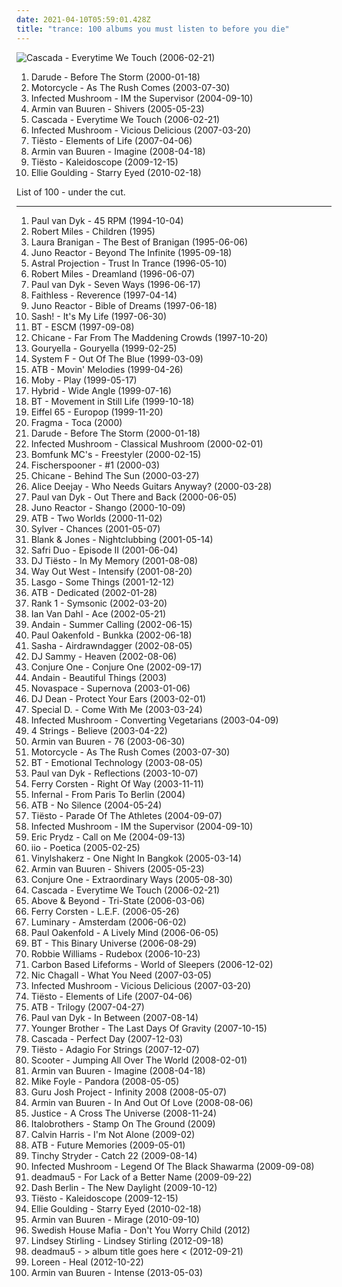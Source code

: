 ```yaml
---
date: 2021-04-10T05:59:01.428Z
title: "trance: 100 albums you must listen to before you die"
---
```

![Cascada - Everytime We Touch (2006-02-21)](http://coverartarchive.org/release/bd693fb6-6fbd-4cbe-9b61-a78f18112910/28388783118-500.jpg "Cascada - Everytime We Touch (2006-02-21)")
<ol class="albums">
<li data-cover="https://img.discogs.com/Cz0JOIN8j8Gumlj128kA5NEP504=/fit-in/600x598/filters:strip_icc():format(jpeg):mode_rgb():quality(90)/discogs-images/R-147167-1409737346-3469.jpeg.jpg" data-tags="trance" role="button">Darude - Before The Storm (2000-01-18)</li>
<li data-cover="https://img.discogs.com/DHKjXQJK-nZMGl86x90BioJ-KJU=/fit-in/314x313/filters:strip_icc():format(jpeg):mode_rgb():quality(90)/discogs-images/R-169504-1127089792.jpeg.jpg" data-tags="trance" role="button">Motorcycle - As The Rush Comes (2003-07-30)</li>
<li data-cover="http://coverartarchive.org/release/e5fe454e-6a3c-3b82-b3af-99f638fb4e3c/11150293974-500.jpg" data-tags="trance, psytrance, electronic" role="button">Infected Mushroom - IM the Supervisor (2004-09-10)</li>
<li data-cover="https://img.discogs.com/2ByVtYH0gU3fb_vvKDD5jo0oxgA=/fit-in/500x500/filters:strip_icc():format(jpeg):mode_rgb():quality(90)/discogs-images/R-457278-1208751980.jpeg.jpg" data-tags="trance" role="button">Armin van Buuren - Shivers (2005-05-23)</li>
<li data-cover="http://coverartarchive.org/release/bd693fb6-6fbd-4cbe-9b61-a78f18112910/28388783118-500.jpg" data-tags="dance" role="button">Cascada - Everytime We Touch (2006-02-21)</li>
<li data-cover="http://coverartarchive.org/release/ded7ac3b-4a17-36a2-8fc5-4a878d229f35/1353184902-500.jpg" data-tags="psytrance, electronic" role="button">Infected Mushroom - Vicious Delicious (2007-03-20)</li>
<li data-cover="https://img.discogs.com/IJ_Zfo5IM2HMmVI0txi5yV42BNk=/fit-in/600x600/filters:strip_icc():format(jpeg):mode_rgb():quality(90)/discogs-images/R-14343254-1572619728-7891.jpeg.jpg" data-tags="trance" role="button">Tiësto - Elements of Life (2007-04-06)</li>
<li data-cover="http://coverartarchive.org/release/56a006b0-e615-314b-9b45-86455f0d757b/2419858107-500.jpg" data-tags="trance" role="button">Armin van Buuren - Imagine (2008-04-18)</li>
<li data-cover="http://coverartarchive.org/release/194eeede-5333-42ac-96f3-1290a7aa0935/12527768502-500.jpg" data-tags="trance, electronic" role="button">Tiësto - Kaleidoscope (2009-12-15)</li>
<li data-cover="https://img.discogs.com/IZ7G1DN-PATB30I1Rs5mvGmZ14Y=/fit-in/598x590/filters:strip_icc():format(jpeg):mode_rgb():quality(90)/discogs-images/R-2129117-1414612668-5460.jpeg.jpg" data-tags="trance, electronic, ambient" role="button">Ellie Goulding - Starry Eyed (2010-02-18)</li>
</ol>
List of 100 - under the cut.
<!-- more -->

_________________

<ol class="albums">
<li data-cover="https://img.discogs.com/cfc9e7fd50d7c9c08931869b95f6849a01d0635d/images/spacer.gif" data-tags="trance" role="button">
Paul van Dyk - 45 RPM (1994-10-04)
</li>
<li data-cover="https://img.discogs.com/iKPsz5HAZ_YSskrUF1vPn7iLQds=/fit-in/600x582/filters:strip_icc():format(jpeg):mode_rgb():quality(90)/discogs-images/R-33293-1603313013-1939.jpeg.jpg" data-tags="trance, chillout, electronic" role="button">
Robert Miles - Children (1995)
</li>
<li data-cover="http://coverartarchive.org/release/c26ab134-529c-4b28-be59-8d1927f01738/9666653096-500.jpg" data-tags="female vocalists, trance, 80s, laura branigan, my favorites" role="button">
Laura Branigan - The Best of Branigan (1995-06-06)
</li>
<li data-cover="http://coverartarchive.org/release/9d869542-507d-3a9f-810e-2ff84af0891e/10744313145-500.jpg" data-tags="goa, psytrance, trance" role="button">
Juno Reactor - Beyond The Infinite (1995-09-18)
</li>
<li data-cover="http://coverartarchive.org/release/724f81e5-6913-30d3-b979-0b9c87142d23/17511200093-500.jpg" data-tags="psytrance, goa" role="button">
Astral Projection - Trust In Trance (1996-05-10)
</li>
<li data-cover="https://img.discogs.com/P-P_wUOfYu8cm9jWS8XPVzXdryo=/fit-in/600x592/filters:strip_icc():format(jpeg):mode_rgb():quality(90)/discogs-images/R-83507-1457553225-8498.jpeg.jpg" data-tags="trance, dream, robert miles" role="button">
Robert Miles - Dreamland (1996-06-07)
</li>
<li data-cover="https://img.discogs.com/aAClwpTcGmJupflwGZOmBoLpHiw=/fit-in/500x421/filters:strip_icc():format(jpeg):mode_rgb():quality(90)/discogs-images/R-6639688-1423647615-4430.jpeg.jpg" data-tags="trance" role="button">
Paul van Dyk - Seven Ways (1996-06-17)
</li>
<li data-cover="https://img.discogs.com/_9l6Fr6Fj84deZKo7mrWWtHQA_4=/fit-in/600x600/filters:strip_icc():format(jpeg):mode_rgb():quality(90)/discogs-images/R-1689740-1294259278.jpeg.jpg" data-tags="electronic, trip-hop" role="button">
Faithless - Reverence (1997-04-14)
</li>
<li data-cover="http://coverartarchive.org/release/59c9a570-4d4b-414e-90c1-f1f8c59fc21e/4225986565-500.jpg" data-tags="trance, psytrance, goa trance" role="button">
Juno Reactor - Bible of Dreams (1997-06-18)
</li>
<li data-cover="https://img.discogs.com/46dad272331b770e45c28eea695bf30f59a15b86/images/spacer.gif" data-tags="trance" role="button">
Sash! - It's My Life (1997-06-30)
</li>
<li data-cover="http://coverartarchive.org/release/f8b4438b-425c-4698-a5d4-b5d939165e2c/6952657222-500.jpg" data-tags="trance" role="button">
BT - ESCM (1997-09-08)
</li>
<li data-cover="http://coverartarchive.org/release/079645c2-9164-40df-9905-a6287d8b1200/4111828289-500.jpg" data-tags="chicane, trance" role="button">
Chicane - Far From The Maddening Crowds (1997-10-20)
</li>
<li data-cover="https://img.discogs.com/P3Ru5viYPXV0Auk76hVBf-g4B2s=/fit-in/600x453/filters:strip_icc():format(jpeg):mode_rgb():quality(90)/discogs-images/R-13065-1547736400-4823.jpeg.jpg" data-tags="trance" role="button">
Gouryella - Gouryella (1999-02-25)
</li>
<li data-cover="https://img.discogs.com/KCnZoCZPa8BglFtfyBLX4DP0T8s=/fit-in/600x589/filters:strip_icc():format(jpeg):mode_rgb():quality(90)/discogs-images/R-144681-1545416234-5158.jpeg.jpg" data-tags="trance" role="button">
System F - Out Of The Blue (1999-03-09)
</li>
<li data-cover="https://img.discogs.com/0XJXRPvhbVRv-nHS0Jzb_kzL3vk=/fit-in/600x595/filters:strip_icc():format(jpeg):mode_rgb():quality(90)/discogs-images/R-1185400-1353182642-9973.jpeg.jpg" data-tags="trance" role="button">
ATB - Movin' Melodies (1999-04-26)
</li>
<li data-cover="http://coverartarchive.org/release/447055bf-f2a4-3f4b-9124-2c7d61d845fc/11827288168-500.jpg" data-tags="electronic" role="button">
Moby - Play (1999-05-17)
</li>
<li data-cover="https://img.discogs.com/V0DqeCBw4jR_1LUs0jDJ0echTlw=/fit-in/600x531/filters:strip_icc():format(jpeg):mode_rgb():quality(90)/discogs-images/R-240940-1409469585-9407.jpeg.jpg" data-tags="breakbeat, electronic, trance" role="button">
Hybrid - Wide Angle (1999-07-16)
</li>
<li data-cover="https://img.discogs.com/J6Y3mlnQ_3fwk5IEv-aZA6wS4QI=/fit-in/600x600/filters:strip_icc():format(jpeg):mode_rgb():quality(90)/discogs-images/R-9207-1274183015.jpeg.jpg" data-tags="trance" role="button">
BT - Movement in Still Life (1999-10-18)
</li>
<li data-cover="https://img.discogs.com/nS0Ki-zjzw2hkc92SuWBm96N3Ac=/fit-in/600x559/filters:strip_icc():format(jpeg):mode_rgb():quality(90)/discogs-images/R-2814485-1508723241-5156.jpeg.jpg" data-tags="electronic, eurodance" role="button">
Eiffel 65 - Europop (1999-11-20)
</li>
<li data-cover="https://img.discogs.com/fzvLhT7y2XEChAfTrIX_0eK-Fu0=/fit-in/600x593/filters:strip_icc():format(jpeg):mode_rgb():quality(90)/discogs-images/R-320399-1606042046-5755.jpeg.jpg" data-tags="trance" role="button">
Fragma - Toca (2000)
</li>
<li data-cover="https://img.discogs.com/Cz0JOIN8j8Gumlj128kA5NEP504=/fit-in/600x598/filters:strip_icc():format(jpeg):mode_rgb():quality(90)/discogs-images/R-147167-1409737346-3469.jpeg.jpg" data-tags="trance" role="button">
Darude - Before The Storm (2000-01-18)
</li>
<li data-cover="http://coverartarchive.org/release/16c9e950-dadb-4d50-a1ad-54c630b243e3/7594550991-500.jpg" data-tags="psytrance" role="button">
Infected Mushroom - Classical Mushroom (2000-02-01)
</li>
<li data-cover="https://img.discogs.com/vok-pww6XUx5QFygj9FX9zAfMXs=/fit-in/600x515/filters:strip_icc():format(jpeg):mode_rgb():quality(90)/discogs-images/R-106523-1258962168.jpeg.jpg" data-tags="trance" role="button">
Bomfunk MC's - Freestyler (2000-02-15)
</li>
<li data-cover="https://img.discogs.com/PL25gslqJlmHhOpFM9qTYumzXL4=/fit-in/600x549/filters:strip_icc():format(jpeg):mode_rgb():quality(90)/discogs-images/R-142743-1613858050-5421.jpeg.jpg" data-tags="electronic, electro, electroclash" role="button">
Fischerspooner - #1 (2000-03)
</li>
<li data-cover="http://coverartarchive.org/release/92ad3ecb-1185-4cb9-8781-98f862951be2/6229377108-500.jpg" data-tags="trance" role="button">
Chicane - Behind The Sun (2000-03-27)
</li>
<li data-cover="http://coverartarchive.org/release/2f0596b2-9760-3f65-be75-ccea095ce933/1257772770-500.jpg" data-tags="trance" role="button">
Alice Deejay - Who Needs Guitars Anyway? (2000-03-28)
</li>
<li data-cover="https://img.discogs.com/oqXeJHk4SRLc7NposS5rWDPqtlY=/fit-in/600x595/filters:strip_icc():format(jpeg):mode_rgb():quality(90)/discogs-images/R-73351-1613219919-9224.jpeg.jpg" data-tags="trance" role="button">
Paul van Dyk - Out There and Back (2000-06-05)
</li>
<li data-cover="http://coverartarchive.org/release/238adee4-f390-32ec-922c-5a46caee589b/5378433829-500.jpg" data-tags="trance, psytrance, electronic" role="button">
Juno Reactor - Shango (2000-10-09)
</li>
<li data-cover="https://img.discogs.com/-k4pym2G-H-LcS7DtmhaEI6LyHE=/fit-in/600x596/filters:strip_icc():format(jpeg):mode_rgb():quality(90)/discogs-images/R-614228-1408673780-6950.jpeg.jpg" data-tags="trance" role="button">
ATB - Two Worlds (2000-11-02)
</li>
<li data-cover="http://coverartarchive.org/release/dd5f83f2-fd01-4fc8-9fc6-e8620bc6cd53/8844514503-500.jpg" data-tags="dance, trance" role="button">
Sylver - Chances (2001-05-07)
</li>
<li data-cover="https://img.discogs.com/6OPLx-kI7cbsEkfs4c6hkemX3VA=/fit-in/600x600/filters:strip_icc():format(jpeg):mode_rgb():quality(90)/discogs-images/R-110928-1131735324.jpeg.jpg" data-tags="trance" role="button">
Blank & Jones - Nightclubbing (2001-05-14)
</li>
<li data-cover="http://coverartarchive.org/release/77bfd13a-40b0-41ec-afd6-15f0ca904e5b/2335812387-500.jpg" data-tags="trance, electronic, dance" role="button">
Safri Duo - Episode II (2001-06-04)
</li>
<li data-cover="http://coverartarchive.org/release/ae18b56c-335d-466c-bffd-dcd77fe9e1c4/13035536593-500.jpg" data-tags="trance" role="button">
DJ Tiësto - In My Memory (2001-08-08)
</li>
<li data-cover="https://img.discogs.com/jkvk8AcSlNrTKeKOaT1YU6LyQVg=/fit-in/600x600/filters:strip_icc():format(jpeg):mode_rgb():quality(90)/discogs-images/R-175229-1401432636-4031.jpeg.jpg" data-tags="trance, electronic" role="button">
Way Out West - Intensify (2001-08-20)
</li>
<li data-cover="http://coverartarchive.org/release/20ca4a82-abb1-48c4-8c7a-170e7511ff92/2748922226-500.jpg" data-tags="dance, trance" role="button">
Lasgo - Some Things (2001-12-12)
</li>
<li data-cover="http://coverartarchive.org/release/b805ffa3-20f0-4710-a40a-24fcf40e7977/25642508331-500.jpg" data-tags="trance" role="button">
ATB - Dedicated (2002-01-28)
</li>
<li data-cover="http://coverartarchive.org/release/8ca8795a-bdec-43c8-85f7-f82e46965f74/8316915392-500.jpg" data-tags="trance" role="button">
Rank 1 - Symsonic (2002-03-20)
</li>
<li data-cover="http://coverartarchive.org/release/207ea20b-a0a6-4148-b842-f0d9ffc3cb94/24473768644-500.jpg" data-tags="trance, ian van dahl" role="button">
Ian Van Dahl - Ace (2002-05-21)
</li>
<li data-cover="http://coverartarchive.org/release/8562bbcb-8d19-4c2e-a24b-24a3e50fe0d6/3671487812-500.jpg" data-tags="vocal trance, trance" role="button">
Andain - Summer Calling (2002-06-15)
</li>
<li data-cover="https://img.discogs.com/tpyi9QDYj0tJQNUVlrImxE7K5eM=/fit-in/600x966/filters:strip_icc():format(jpeg):mode_rgb():quality(90)/discogs-images/R-16688886-1609264840-5102.jpeg.jpg" data-tags="trance" role="button">
Paul Oakenfold - Bunkka (2002-06-18)
</li>
<li data-cover="https://img.discogs.com/TFI2pPW_QvMzmtoJxgZHX2IY9h0=/fit-in/600x524/filters:strip_icc():format(jpeg):mode_rgb():quality(90)/discogs-images/R-243660-1302190706.jpeg.jpg" data-tags="trance, ambient, electronic" role="button">
Sasha - Airdrawndagger (2002-08-05)
</li>
<li data-cover="http://coverartarchive.org/release/8cd0c7a7-cb6f-4753-b2e5-f29ca120e87b/4599270957-500.jpg" data-tags="trance" role="button">
DJ Sammy - Heaven (2002-08-06)
</li>
<li data-cover="http://coverartarchive.org/release/b1374cc9-4e6f-4ec8-9902-84ae1430d0a6/21618689737-500.jpg" data-tags="ambient, chillout" role="button">
Conjure One - Conjure One (2002-09-17)
</li>
<li data-cover="http://coverartarchive.org/release/d78c18a3-595d-476c-ac45-f771d9b43e1b/19951147115-500.jpg" data-tags="trance" role="button">
Andain - Beautiful Things (2003)
</li>
<li data-cover="http://coverartarchive.org/release/2cf3cff7-c967-49c3-a200-2c27c60cca16/12748504052-500.jpg" data-tags="trance, dance" role="button">
Novaspace - Supernova (2003-01-06)
</li>
<li data-cover="http://coverartarchive.org/release/58ae5a33-211c-4fb7-91ea-8be8f16648ac/19861189252-500.jpg" data-tags="trance, club, dj dean" role="button">
DJ Dean - Protect Your Ears (2003-02-01)
</li>
<li data-cover="http://coverartarchive.org/release/d8d5a08a-032b-493a-9812-3e3143a41373/24758111735-500.jpg" data-tags="dance, trance, electronic" role="button">
Special D. - Come With Me (2003-03-24)
</li>
<li data-cover="https://img.discogs.com/G_lQGAvP2uMhUYgKP2sny3aAodE=/fit-in/600x596/filters:strip_icc():format(jpeg):mode_rgb():quality(90)/discogs-images/R-1019236-1464300306-9378.jpeg.jpg" data-tags="electronic, psytrance" role="button">
Infected Mushroom - Converting Vegetarians (2003-04-09)
</li>
<li data-cover="https://img.discogs.com/p_YHcsVDUXg_BR_KlsQj3MsDsM4=/fit-in/596x594/filters:strip_icc():format(jpeg):mode_rgb():quality(90)/discogs-images/R-1773763-1242458190.jpeg.jpg" data-tags="trance, dance" role="button">
4 Strings - Believe (2003-04-22)
</li>
<li data-cover="http://coverartarchive.org/release/d63f901b-d232-4814-84d4-eeef097bb0ee/5454987213-500.jpg" data-tags="trance" role="button">
Armin van Buuren - 76 (2003-06-30)
</li>
<li data-cover="https://img.discogs.com/DHKjXQJK-nZMGl86x90BioJ-KJU=/fit-in/314x313/filters:strip_icc():format(jpeg):mode_rgb():quality(90)/discogs-images/R-169504-1127089792.jpeg.jpg" data-tags="trance" role="button">
Motorcycle - As The Rush Comes (2003-07-30)
</li>
<li data-cover="http://coverartarchive.org/release/7bef0144-6bd9-3c54-b8e7-c1166ec1ed52/6955118811-500.jpg" data-tags="trance" role="button">
BT - Emotional Technology (2003-08-05)
</li>
<li data-cover="http://coverartarchive.org/release/232b080a-0e95-39d1-b2c4-a361b44cc897/7479380338-500.jpg" data-tags="trance" role="button">
Paul van Dyk - Reflections (2003-10-07)
</li>
<li data-cover="https://img.discogs.com/boA_i52ri9qokCW21I2qe_b56iQ=/fit-in/466x466/filters:strip_icc():format(jpeg):mode_rgb():quality(90)/discogs-images/R-737145-1317817070.jpeg.jpg" data-tags="trance" role="button">
Ferry Corsten - Right Of Way (2003-11-11)
</li>
<li data-cover="https://img.discogs.com/o0gQ-ig7SkqDuCneLPQ35Y1wJNA=/fit-in/600x496/filters:strip_icc():format(jpeg):mode_rgb():quality(90)/discogs-images/R-406424-1109191706.jpg.jpg" data-tags="dance, pop" role="button">
Infernal - From Paris To Berlin (2004)
</li>
<li data-cover="http://coverartarchive.org/release/0d9879a9-accc-4283-9ac4-fc9bb069573d/25651133073-500.jpg" data-tags="trance, atb" role="button">
ATB - No Silence (2004-05-24)
</li>
<li data-cover="http://coverartarchive.org/release/176d1133-4c75-4017-9168-389b933b207c/13470088520-500.jpg" data-tags="trance, tiesto - parade of the athletes" role="button">
Tiësto - Parade Of The Athletes (2004-09-07)
</li>
<li data-cover="http://coverartarchive.org/release/e5fe454e-6a3c-3b82-b3af-99f638fb4e3c/11150293974-500.jpg" data-tags="trance, psytrance, electronic" role="button">
Infected Mushroom - IM the Supervisor (2004-09-10)
</li>
<li data-cover="https://img.discogs.com/Vp8Meaxcn9up2DL2PkgabVLsui0=/fit-in/600x512/filters:strip_icc():format(jpeg):mode_rgb():quality(90)/discogs-images/R-338431-1158462737.jpeg.jpg" data-tags="dance" role="button">
Eric Prydz - Call on Me (2004-09-13)
</li>
<li data-cover="http://coverartarchive.org/release/7005a05e-76de-4777-809b-6afad9c45b2a/11655498373-500.jpg" data-tags="vocal trance, trance" role="button">
iio - Poetica (2005-02-25)
</li>
<li data-cover="https://img.discogs.com/qi3Fx4NGopnoijlEeZ-s188UDIo=/fit-in/300x300/filters:strip_icc():format(jpeg):mode_rgb():quality(90)/discogs-images/R-399967-1111491818.jpg.jpg" data-tags="trance" role="button">
Vinylshakerz - One Night In Bangkok (2005-03-14)
</li>
<li data-cover="https://img.discogs.com/2ByVtYH0gU3fb_vvKDD5jo0oxgA=/fit-in/500x500/filters:strip_icc():format(jpeg):mode_rgb():quality(90)/discogs-images/R-457278-1208751980.jpeg.jpg" data-tags="trance" role="button">
Armin van Buuren - Shivers (2005-05-23)
</li>
<li data-cover="http://coverartarchive.org/release/ced64954-3160-3e27-aefe-89c4c709d67f/21236770954-500.jpg" data-tags="ambient" role="button">
Conjure One - Extraordinary Ways (2005-08-30)
</li>
<li data-cover="http://coverartarchive.org/release/bd693fb6-6fbd-4cbe-9b61-a78f18112910/28388783118-500.jpg" data-tags="dance" role="button">
Cascada - Everytime We Touch (2006-02-21)
</li>
<li data-cover="http://coverartarchive.org/release/b113f619-1f8c-377e-942f-f085e310c1ff/6625000377-500.jpg" data-tags="trance" role="button">
Above & Beyond - Tri-State (2006-03-06)
</li>
<li data-cover="http://coverartarchive.org/release/bf786f88-3871-4f26-a56b-9e9800a85f79/7013875443-500.jpg" data-tags="trance, electronic" role="button">
Ferry Corsten - L.E.F. (2006-05-26)
</li>
<li data-cover="http://coverartarchive.org/release/519b5a5e-139a-4924-93d3-4e3ca6f8fbff/10188105570-500.jpg" data-tags="trance, anjunabeats, progressive trance" role="button">
Luminary - Amsterdam (2006-06-02)
</li>
<li data-cover="http://coverartarchive.org/release/689f013e-f404-31a6-8c86-b01e1f8b3ca4/8252727529-500.jpg" data-tags="trance, dance" role="button">
Paul Oakenfold - A Lively Mind (2006-06-05)
</li>
<li data-cover="http://coverartarchive.org/release/adff4c98-9914-4715-a675-9b61de4bd294/11700606085-500.jpg" data-tags="ambient" role="button">
BT - This Binary Universe (2006-08-29)
</li>
<li data-cover="http://coverartarchive.org/release/28a2bfa0-6cf7-4854-93f1-e5a06de9162d/5907595639-500.jpg" data-tags="pop" role="button">
Robbie Williams - Rudebox (2006-10-23)
</li>
<li data-cover="http://coverartarchive.org/release/165a6363-cb9a-49a3-88da-2ea3da4742dd/2568508706-500.jpg" data-tags="ambient" role="button">
Carbon Based Lifeforms - World of Sleepers (2006-12-02)
</li>
<li data-cover="https://img.discogs.com/f6M7ACXreLvEmmrtSXUB2YubTo0=/fit-in/480x480/filters:strip_icc():format(jpeg):mode_rgb():quality(90)/discogs-images/R-910471-1171899707.jpeg.jpg" data-tags="trance" role="button">
Nic Chagall - What You Need (2007-03-05)
</li>
<li data-cover="http://coverartarchive.org/release/ded7ac3b-4a17-36a2-8fc5-4a878d229f35/1353184902-500.jpg" data-tags="psytrance, electronic" role="button">
Infected Mushroom - Vicious Delicious (2007-03-20)
</li>
<li data-cover="https://img.discogs.com/IJ_Zfo5IM2HMmVI0txi5yV42BNk=/fit-in/600x600/filters:strip_icc():format(jpeg):mode_rgb():quality(90)/discogs-images/R-14343254-1572619728-7891.jpeg.jpg" data-tags="trance" role="button">
Tiësto - Elements of Life (2007-04-06)
</li>
<li data-cover="http://coverartarchive.org/release/add9fb42-35b8-4af6-a6e7-0584864c9dca/3608645895-500.jpg" data-tags="trance, electronic" role="button">
ATB - Trilogy (2007-04-27)
</li>
<li data-cover="https://img.discogs.com/cfc9e7fd50d7c9c08931869b95f6849a01d0635d/images/spacer.gif" data-tags="trance" role="button">
Paul van Dyk - In Between (2007-08-14)
</li>
<li data-cover="http://coverartarchive.org/release/913fd1ba-4f98-47b9-8e58-a495066f94c2/10298509218-500.jpg" data-tags="psychedelic, chillout" role="button">
Younger Brother - The Last Days Of Gravity (2007-10-15)
</li>
<li data-cover="http://coverartarchive.org/release/01384d33-152d-4d93-92db-c3d28bebc553/8366882984-500.jpg" data-tags="dance" role="button">
Cascada - Perfect Day (2007-12-03)
</li>
<li data-cover="https://img.discogs.com/hPVupO0WrQD0Bdiw8iLFuxRoES4=/fit-in/400x400/filters:strip_icc():format(jpeg):mode_rgb():quality(90)/discogs-images/R-2750604-1339649539-6681.jpeg.jpg" data-tags="trance, epic trance" role="button">
Tiësto - Adagio For Strings (2007-12-07)
</li>
<li data-cover="https://via.placeholder.com/450" data-tags="jumpstyle" role="button">
Scooter - Jumping All Over The World (2008-02-01)
</li>
<li data-cover="http://coverartarchive.org/release/56a006b0-e615-314b-9b45-86455f0d757b/2419858107-500.jpg" data-tags="trance" role="button">
Armin van Buuren - Imagine (2008-04-18)
</li>
<li data-cover="https://img.discogs.com/dl2jp6KSJ-s-5VI0Fcn-kkan-M8=/fit-in/600x600/filters:strip_icc():format(jpeg):mode_rgb():quality(90)/discogs-images/R-1345444-1264955769.jpeg.jpg" data-tags="trance, electronic, darude, armind" role="button">
Mike Foyle - Pandora (2008-05-05)
</li>
<li data-cover="https://img.discogs.com/_eMqMMDVOx2FX8aNRz1eCGJZuyQ=/fit-in/600x594/filters:strip_icc():format(jpeg):mode_rgb():quality(90)/discogs-images/R-1331305-1316727049.jpeg.jpg" data-tags="dance" role="button">
Guru Josh Project - Infinity 2008 (2008-05-07)
</li>
<li data-cover="http://coverartarchive.org/release/1f329d17-6f2b-41ae-91d0-77ed0fbcdd42/5442362264-500.jpg" data-tags="trance, armada" role="button">
Armin van Buuren - In And Out Of Love (2008-08-06)
</li>
<li data-cover="http://coverartarchive.org/release/15e3739f-e713-4a5f-884a-d95596c3fa1f/18417383878-500.jpg" data-tags="electronic, dance" role="button">
Justice - A Cross The Universe (2008-11-24)
</li>
<li data-cover="http://coverartarchive.org/release/70f98182-7a57-44a8-adeb-5aecaaeac206/9823154784-500.jpg" data-tags="trance, dance, techno, german" role="button">
Italobrothers - Stamp On The Ground (2009)
</li>
<li data-cover="http://coverartarchive.org/release/78bb9e5c-b1cf-4210-954d-58da5b5f23da/8161578340-500.jpg" data-tags="trance, electronic" role="button">
Calvin Harris - I'm Not Alone (2009-02)
</li>
<li data-cover="http://coverartarchive.org/release/8c37b58d-4ada-3629-b38e-17988ca14e55/7452696649-500.jpg" data-tags="trance, electronic, vocal trance" role="button">
ATB - Future Memories (2009-05-01)
</li>
<li data-cover="http://coverartarchive.org/release/6b9798de-6288-4b51-87bb-de0bcc51e2d4/24711110047-500.jpg" data-tags="trance, hip hop, pop, dance, house, tinchy stryder" role="button">
Tinchy Stryder - Catch 22 (2009-08-14)
</li>
<li data-cover="http://coverartarchive.org/release/7e734f4f-3215-3153-8fa7-376cf8a8172e/8562147990-500.jpg" data-tags="electronic, psytrance, psychedelic" role="button">
Infected Mushroom - Legend Of The Black Shawarma (2009-09-08)
</li>
<li data-cover="http://coverartarchive.org/release/97f6f1d5-1c70-367d-a217-45cab7a31926/15654510735-500.jpg" data-tags="electronic" role="button">
deadmau5 - For Lack of a Better Name (2009-09-22)
</li>
<li data-cover="http://coverartarchive.org/release/d0978e3d-f799-4dc5-b994-12548a9e8916/6980243612-500.jpg" data-tags="trance" role="button">
Dash Berlin - The New Daylight (2009-10-12)
</li>
<li data-cover="http://coverartarchive.org/release/194eeede-5333-42ac-96f3-1290a7aa0935/12527768502-500.jpg" data-tags="trance, electronic" role="button">
Tiësto - Kaleidoscope (2009-12-15)
</li>
<li data-cover="https://img.discogs.com/IZ7G1DN-PATB30I1Rs5mvGmZ14Y=/fit-in/598x590/filters:strip_icc():format(jpeg):mode_rgb():quality(90)/discogs-images/R-2129117-1414612668-5460.jpeg.jpg" data-tags="trance, electronic, ambient" role="button">
Ellie Goulding - Starry Eyed (2010-02-18)
</li>
<li data-cover="http://coverartarchive.org/release/ca46bf9c-97e5-3592-8d1f-3f00592fc690/1133356400-500.jpg" data-tags="trance" role="button">
Armin van Buuren - Mirage (2010-09-10)
</li>
<li data-cover="https://img.discogs.com/9MzErOAnYWDzSs2D2gxyQBTU_yU=/fit-in/600x600/filters:strip_icc():format(jpeg):mode_rgb():quality(90)/discogs-images/R-3927587-1349528161-4086.jpeg.jpg" data-tags="trance, electronic, house, electro house, electro dance" role="button">
Swedish House Mafia - Don't You Worry Child (2012)
</li>
<li data-cover="http://coverartarchive.org/release/bc51ba52-59a7-49a3-8d55-92540d64d8d4/5933544596-500.jpg" data-tags="dubstep" role="button">
Lindsey Stirling - Lindsey Stirling (2012-09-18)
</li>
<li data-cover="http://coverartarchive.org/release/a52ae1b2-ae38-4915-9a86-27c256917302/2331916399-500.jpg" data-tags="progressive house" role="button">
deadmau5 - > album title goes here < (2012-09-21)
</li>
<li data-cover="http://coverartarchive.org/release/a066b065-cd76-4dd4-a975-f3812fcd3229/18848001906-500.jpg" data-tags="trance, dance, eurovision" role="button">
Loreen - Heal (2012-10-22)
</li>
<li data-cover="http://coverartarchive.org/release/ffa84772-242d-4e86-b18c-d4a333a9242e/5338540959-500.jpg" data-tags="trance" role="button">
Armin van Buuren - Intense (2013-05-03)
</li>
</ol>